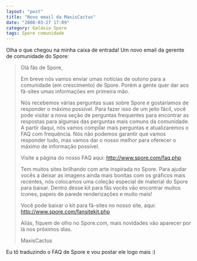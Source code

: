 ```yaml
---
layout: "post"
title: "Novo email da MaxisCactus"
date: "2008-03-27 17:09"
category: Galáxia Spore
tags: Spore comunidade
---
```

Olha o que chegou na minha caixa de entrada! Um novo email da gerente de comunidade do Spore:

> Olá fãs de Spore,
>
> Em breve nós vamos enviar umas notícias de outono para a comunidade (em crescimento) de Spore. Porém a gente quer dar aos fã-sites umas informações em primeira mão.
>
> Nós recebemos várias perguntas suas sobre Spore e gostaríamos de responder o máximo possível. Para fazer isso de um jeito fácil, você pode visitar a nova seção de perguntas frequentes para encontrar as respostas para algumas das perguntas mais comuns da comunidade. A partir daqui, nós vamos compilar mais perguntas e atualizaremos o FAQ com frequência. Nós não podemos garantir que vamos responder tudo, mas vamos dar o nosso melhor para oferecer o máximo de informação possível.
>
> Visite a página do nosso FAQ aqui: <http://www.spore.com/faq.php>
>
> Tem muitos sites brilhando com arte inspirada no Spore. Para ajudar vocês a deixar as imagens ainda mais bonitas com os gráficos mais recentes, nós colocamos uma coleção especial de material do Spore para baixar. Dentro desse kit para fãs vocês vão encontrar muitos ícones, papeis de parede renderizações e muito mais!
>
> Você pode baixar o kit para fã-sites no nosso site, aqui: <http://www.spore.com/fansitekit.php>
>
> Aliás, fiquem de olho no Spore.com, mais novidades vão aparecer por lá nos próximos dias.
>
> MaxisCactus

Eu tô traduzindo o FAQ de Spore e vou postar ele logo mais :)

